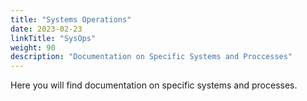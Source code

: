 ```yaml
---
title: "Systems Operations"
date: 2023-02-23
linkTitle: "SysOps"
weight: 90
description: "Documentation on Specific Systems and Proccesses"
---
```


Here you will find documentation on specific systems and processes.

